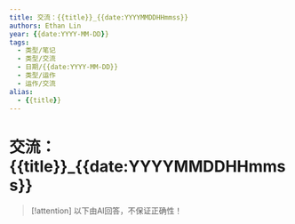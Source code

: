 ```yaml
---
title: 交流：{{title}}_{{date:YYYYMMDDHHmmss}}
authors: Ethan Lin
year: {{date:YYYY-MM-DD}}
tags:
  - 类型/笔记
  - 类型/交流
  - 日期/{{date:YYYY-MM-DD}} 
  - 类型/运作
  - 运作/交流
alias:
  - {{title}}
---
```

# 交流：{{title}}_{{date:YYYYMMDDHHmmss}}




> [!attention]
> 以下由AI回答，不保证正确性！



